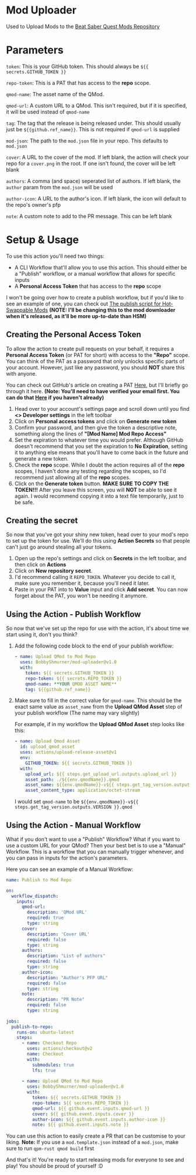# Mod Uploader
Used to Upload Mods to the [Beat Saber Quest Mods Repository](
https://github.com/QuestModding/QuestBeatSaberModsRepo)
# Parameters

`token`:
This is your GitHub token. This should always be `${{ secrets.GITHUB_TOKEN }}`

`repo-token`: This is a PAT that has access to the **repo** scope.

`qmod-name`: The asset name of the QMod. 

`qmod-url`: A custom URL to a QMod. This isn't required, but if it is specified, it will be used instead of `qmod-name`

`tag`: The tag that the release is being released under. This should usually just be `${{github.ref_name}}`. This is not required if `qmod-url` is supplied

`mod-json`: The path to the `mod.json` file in your repo. This defaults to `mod.json`

`cover`: A URL to the cover of the mod. If left blank, the action will check your repo for a `cover.png` in the root. If one isn't found, the cover will be left blank

`authors`: A comma (and space) seperated list of authors. If left blank, the `author` param from the `mod.json` will be used

`author-icon`: A URL to the author's icon. If left blank, the icon will default to the repo's owner's pfp

`note`: A custom note to add to the PR message. This can be left blank

# Setup & Usage

To use this action you'll need two things:
 - A CLI Workflow that'll allow you to use this action. This should either be a "Publish" workflow, or a manual workflow that allows for specific inputs
 - A **Personal Access Token** that has access to the **repo** scope

I won't be going over how to create a publish workflow, but if you'd like to see an example of one, you can check out [The publish script for Hot-Swappable Mods](https://github.com/BobbyShmurner/HotSwappableMods/blob/master/.github/workflows/publish.yml) **(NOTE: I'll be changing this to the mod downloader when it's released, as it'll be more up-to-date than HSM)**

## Creating the Personal Access Token

To allow the action to create pull requests on your behalf, it requires a **Personal Access Token** (or PAT for short) with access to the **"Repo"** scope. You can think of the PAT as a password that only unlocks specific parts of your account. However, just like any password, you should **NOT** share this with anyone.

You can check out GitHub's article on creating a PAT [Here](https://docs.github.com/en/authentication/keeping-your-account-and-data-secure/creating-a-personal-access-token#creating-a-token), but I'll briefly go through it here. **(Note: You'll need to have verified your email first. You can do that [Here](https://docs.github.com/en/github/getting-started-with-github/verifying-your-email-address) if you haven't already)**

1. Head over to your account's settings page and scroll down until you find **\<> Developer settings** in the left toolbar
2. Click on **Personal access tokens** and click on **Generate new token**
3. Confirm your password, and then give the token a descriptive note, something along the lines of **"[Mod Name] Mod Repo Access"**
4. Set the expiration to whatever time you would prefer. Although GitHub doesn't recommend that you set the expiration to **No Expiration**, setting it to anything else means that you'll have to come back in the future and generate a new token.
5. Check the **repo** scope. While I doubt the action requires all of the **repo** scopes, I haven't done any testing regarding the scopes, so I'd recommend just allowing all of the **repo** scopes.
6. Click on the **Generate token** button. **MAKE SURE TO COPY THE TOKEN!!!** After you leave this screen, you will **NOT** be able to see it again. I would recommend copying it into a text file temporarily, just to be safe.

## Creating the secret

So now that you've got your shiny new token, head over to your mod's repo to set up the token for use. We'll do this using **Action Secrets** so that people can't just go around stealing all your tokens.

1. Open up the repo's settings and click on **Secrets** in the left toolbar, and then click on **Actions**
2. Click on **New repository secret**.
3. I'd recommend calling it `REPO_TOKEN`. Whatever you decide to call it, make sure you remember it, because you'll need it later.
4. Paste in your PAT into to **Value** input and click **Add secret**. You can now forget about the PAT, you won't be needing it anymore.

## Using the Action - Publish Workflow

So now that we've set up the repo for use with the action, it's about time we start using it, don't you think?

1. Add the following code block to the end of your publish workflow:
    ```yml
    - name: Upload QMod to Mod Repo
      uses: BobbyShmurner/mod-uploader@v1.0
      with:
        token: ${{ secrets.GITHUB_TOKEN }}
        repo-token: ${{ secrets.REPO_TOKEN }}
        qmod-name: **YOUR QMOD ASSET NAME**
        tag: ${{github.ref_name}}
    ```
2. Make sure to fill in the correct value for `qmod-name`. This should be the exact same value as `asset_name` from the **Upload QMod Asset** step of your publish workflow (The name may vary slightly)

    For example, if in my workflow the **Upload QMod Asset** step looks like this:
    ```yml
    - name: Upload Qmod Asset
      id: upload_qmod_asset
      uses: actions/upload-release-asset@v1
      env:
        GITHUB_TOKEN: ${{ secrets.GITHUB_TOKEN }}
      with:
        upload_url: ${{ steps.get_upload_url.outputs.upload_url }}
        asset_path: ./${{env.qmodName}}.qmod
        asset_name: ${{env.qmodName}}-v${{ steps.get_tag_version.outputs.VERSION }}.qmod
        asset_content_type: application/octet-stream
    ```

    I would set `qmod-name` to be `${{env.qmodName}}-v${{ steps.get_tag_version.outputs.VERSION }}.qmod`
    
## Using the Action - Manual Workflow

What if you don't want to use a "Publish" Workflow? What if you want to use a custom URL for your QMod? Then your best bet is to use a "Manual" Workflow. This is a workflow that you can manually trigger whenever, and you can pass in inputs for the action's parameters.

Here you can see an example of a Manual Workflow:
```yml
name: Publish to Mod Repo

on: 
  workflow_dispatch:
    inputs:
      qmod-url:
        description: 'QMod URL'     
        required: true
        type: string
      cover:
        description: 'Cover URL'
        required: false 
        type: string
      authors:
        description: "List of authors"
        required: false 
        type: string
      author-icon:
        description: "Author's PFP URL"
        required: false 
        type: string
      note:
        description: "PR Note"
        required: false 
        type: string
        
jobs:
  publish-to-repo:
    runs-on: ubuntu-latest
    steps:
      - name: Checkout Repo
        uses: actions/checkout@v2
        name: Checkout
        with:
          submodules: true
          lfs: true
        
      - name: Upload QMod to Mod Repo
        uses: BobbyShmurner/mod-uploader@v1.0
        with:
          token: ${{ secrets.GITHUB_TOKEN }}
          repo-token: ${{ secrets.REPO_TOKEN }}
          qmod-url: ${{ github.event.inputs.qmod-url }}
          cover: ${{ github.event.inputs.cover }}
          author-icon: ${{ github.event.inputs.author-icon }}
          note: ${{ github.event.inputs.note }}
```

You can use this action to easily create a PR that can be customise to your liking.
**Note:** If you use a `mod.template.json` instead of a `mod.json`, make sure to run `qpm-rust qmod build` first

And that's it! You're ready to start releasing mods for everyone to see and play! You should be proud of yourself :D
